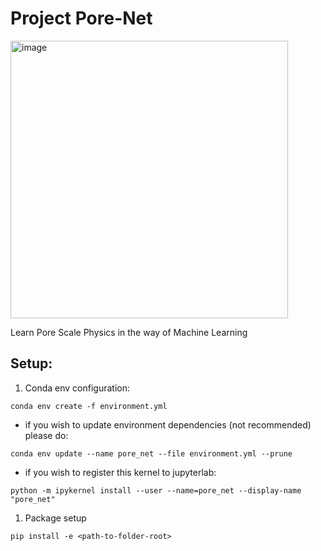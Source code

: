 # Project Pore-Net

<img width="444" alt="image" src="https://github.com/user-attachments/assets/fb7285bc-0b0d-4836-b160-67558601113c" />

Learn Pore Scale Physics in the way of Machine Learning

## Setup:

1. Conda env configuration:

```shell
conda env create -f environment.yml
```

+ if you wish to update environment dependencies (not recommended) please do:

```shell
conda env update --name pore_net --file environment.yml --prune
```

+ if you wish to register this kernel to jupyterlab:

```shell
python -m ipykernel install --user --name=pore_net --display-name "pore_net"
```


1. Package setup
```
pip install -e <path-to-folder-root>
```